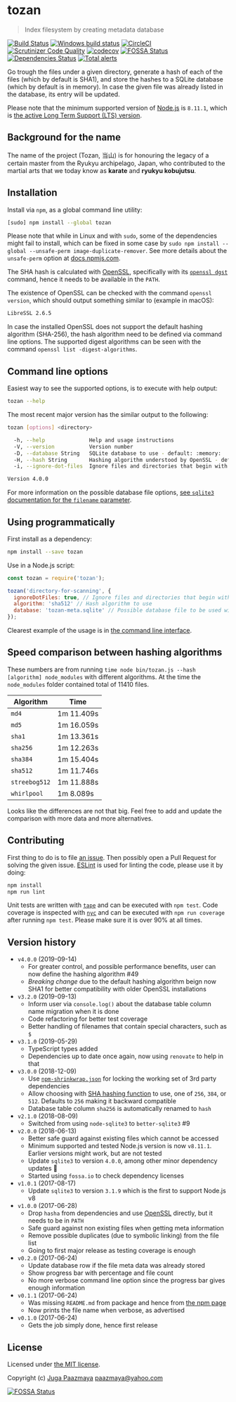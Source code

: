 # tozan

> Index filesystem by creating metadata database

[![Build Status](https://travis-ci.org/paazmaya/tozan.svg?branch=master)](https://travis-ci.org/paazmaya/tozan)
[![Windows build status](https://ci.appveyor.com/api/projects/status/bd4af4tkql7usxwq/branch/master?svg=true)](https://ci.appveyor.com/project/paazmaya/tozan/branch/master)
[![CircleCI](https://circleci.com/gh/paazmaya/tozan.svg?style=svg)](https://circleci.com/gh/paazmaya/tozan)
[![Scrutinizer Code Quality](https://scrutinizer-ci.com/g/paazmaya/tozan/badges/quality-score.png?b=master)](https://scrutinizer-ci.com/g/paazmaya/tozan/?branch=master)
[![codecov](https://codecov.io/gh/paazmaya/tozan/branch/master/graph/badge.svg)](https://codecov.io/gh/paazmaya/tozan)
[![FOSSA Status](https://app.fossa.io/api/projects/git%2Bgithub.com%2Fpaazmaya%2Ftozan.svg?type=shield)](https://app.fossa.io/projects/git%2Bgithub.com%2Fpaazmaya%2Ftozan?ref=badge_shield)
[![Dependencies Status](https://david-dm.org/paazmaya/tozan/status.svg)](https://david-dm.org/paazmaya/tozan)
[![Total alerts](https://img.shields.io/lgtm/alerts/g/paazmaya/tozan.svg?logo=lgtm&logoWidth=18)](https://lgtm.com/projects/g/paazmaya/tozan/alerts/)

Go trough the files under a given directory, generate a hash of each of the files (which by default is SHA1), and store the hashes to a SQLite database (which by default is in memory).
In case the given file was already listed in the database, its entry will be updated.

Please note that the minimum supported version of [Node.js](https://nodejs.org/en/) is `8.11.1`, which is [the active Long Term Support (LTS) version](https://github.com/nodejs/Release#release-schedule).

## Background for the name

The name of the project (Tozan, 当山) is for honouring the legacy of a certain master from the Ryukyu archipelago, Japan, who contributed to the martial arts that we today know as **karate** and **ryukyu kobujutsu**.

## Installation

Install via `npm`, as a global command line utility:

```sh
[sudo] npm install --global tozan
```

Please note that while in Linux and with `sudo`, some of the dependencies might fail to install,
which can be fixed in some case by `sudo npm install --global --unsafe-perm image-duplicate-remover`.
See more details about the `unsafe-perm` option at [docs.npmjs.com](https://docs.npmjs.com/misc/config#unsafe-perm).

The SHA hash is calculated with [OpenSSL](https://www.openssl.org/), specifically with its [`openssl dgst`](https://wiki.openssl.org/index.php/Manual:Dgst(1)) command, hence it needs to be available in the `PATH`.

The existence of OpenSSL can be checked with the command `openssl version`, which should output something similar to (example in macOS):

```sh
LibreSSL 2.6.5
```

In case the installed OpenSSL does not support the default hashing algorithm (SHA-256),
the hash algorithm need to be defined via command line options.
The supported digest algorithms can be seen with the command `openssl list -digest-algorithms`.

## Command line options

Easiest way to see the supported options, is to execute with help output:

```sh
tozan --help
```

The most recent major version has the similar output to the following:

```sh
tozan [options] <directory>

  -h, --help              Help and usage instructions
  -V, --version           Version number
  -D, --database String   SQLite database to use - default: :memory:
  -H, --hash String       Hashing algorithm understood by OpenSSL - default: sha1
  -i, --ignore-dot-files  Ignore files and directories that begin with a dot

Version 4.0.0
```

For more information on the possible database file options, [see `sqlite3` documentation for the `filename` parameter](https://github.com/JoshuaWise/better-sqlite3/wiki/API#new-databasepath-options).

## Using programmatically

First install as a dependency:

```sh
npm install --save tozan
```

Use in a Node.js script:

```js
const tozan = require('tozan');

tozan('directory-for-scanning', {
  ignoreDotFiles: true, // Ignore files and directories that begin with a dot
  algorithm: 'sha512' // Hash algorithm to use
  database: 'tozan-meta.sqlite' // Possible database file to be used with SQLite
});
```

Clearest example of the usage is in [the command line interface](./bin/tozan.js).

## Speed comparison between hashing algorithms

These numbers are from running `time node bin/tozan.js --hash [algorithm] node_modules` with different algorithms.
At the time the `node_modules` folder contained total of 11410 files.

Algorithm     | Time
--------------|------------
`md4`         | 1m 11.409s
`md5`         | 1m 16.059s
`sha1`        | 1m 13.361s
`sha256`      | 1m 12.263s
`sha384`      | 1m 15.404s
`sha512`      | 1m 11.746s
`streebog512` | 1m 11.888s
`whirlpool`   | 1m 8.089s

Looks like the differences are not that big. Feel free to add and update the comparison with
more data and more alternatives.

## Contributing

First thing to do is to file [an issue](https://github.com/paazmaya/tozan/issues).
Then possibly open a Pull Request for solving the given issue.
[ESLint](http://eslint.org/) is used for linting the code, please use it by doing:

```sh
npm install
npm run lint
```

Unit tests are written with [`tape`](https://github.com/substack/tape) and can be executed with `npm test`.
Code coverage is inspected with [`nyc`](https://github.com/istanbuljs/nyc) and
can be executed with `npm run coverage` after running `npm test`.
Please make sure it is over 90% at all times.

## Version history

* `v4.0.0` (2019-09-14)
  - For greater control, and possible performance benefits, user can now define the hashing algorithm #49
  - *Breaking change* due to the default hashing algorithm beign now SHA1 for better compatibility with older OpenSSL installations
* `v3.2.0` (2019-09-13)
  - Inform user via `console.log()` about the database table column name migration when it is done
  - Code refactoring for better test coverage
  - Better handling of filenames that contain special characters, such as `$`
* `v3.1.0` (2019-05-29)
  - TypeScript types added
  - Dependencies up to date once again, now using `renovate` to help in that
* `v3.0.0` (2018-12-09)
  - Use [`npm-shrinkwrap.json`](https://docs.npmjs.com/files/shrinkwrap.json) for locking the working set of 3rd party dependencies
  - Allow choosing with [SHA hashing function](https://en.wikipedia.org/wiki/SHA-2) to use, one of `256`, `384`, or `512`. Defaults to `256` making it backward compatible
  - Database table column `sha256` is automatically renamed to `hash`
* `v2.1.0` (2018-08-09)
  - Switched from using `node-sqlite3` to `better-sqlite3` #9
* `v2.0.0` (2018-06-13)
  - Better safe guard against existing files which cannot be accessed
  - Minimum supported and tested Node.js version is now `v8.11.1`. Earlier versions might work, but are not tested
  - Update `sqlite3` to version `4.0.0`, among other minor dependency updates :tophat:
  - Started using `fossa.io` to check dependency licenses
* `v1.0.1` (2017-08-17)
  - Update `sqlite3` to version `3.1.9` which is the first to support Node.js v8
* `v1.0.0` (2017-06-28)
  - Drop `hasha` from dependencies and use [OpenSSL](https://www.openssl.org/) directly, but it needs to be in `PATH`
  - Safe guard against non existing files when getting meta information
  - Remove possible duplicates (due to symbolic linking) from the file list
  - Going to first major release as testing coverage is enough
* `v0.2.0` (2017-06-24)
  - Update database row if the file meta data was already stored
  - Show progress bar with percentage and file count
  - No more verbose command line option since the progress bar gives enough information
* `v0.1.1` (2017-06-24)
  - Was missing `README.md` from package and hence from [the npm page](https://www.npmjs.com/package/tozan)
  - Now prints the file name when verbose, as advertised
* `v0.1.0` (2017-06-24)
  - Gets the job simply done, hence first release

## License

Licensed under [the MIT license](LICENSE).

Copyright (c) [Juga Paazmaya](https://paazmaya.fi) <paazmaya@yahoo.com>

[![FOSSA Status](https://app.fossa.io/api/projects/git%2Bgithub.com%2Fpaazmaya%2Ftozan.svg?type=large)](https://app.fossa.io/projects/git%2Bgithub.com%2Fpaazmaya%2Ftozan?ref=badge_large)
